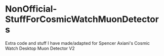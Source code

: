 # NonOfficial-StuffForCosmicWatchMuonDetectors
Extra code and stuff I have made/adapted for Spencer Axiani's Cosmic Watch Desktop Muon Detector V2
